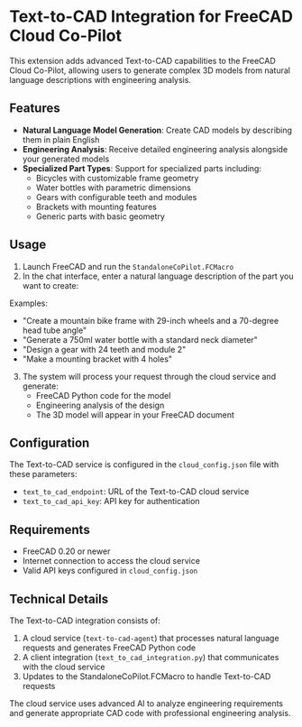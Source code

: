 # Text-to-CAD Integration for FreeCAD Cloud Co-Pilot

This extension adds advanced Text-to-CAD capabilities to the FreeCAD Cloud Co-Pilot, allowing users to generate complex 3D models from natural language descriptions with engineering analysis.

## Features

- **Natural Language Model Generation**: Create CAD models by describing them in plain English
- **Engineering Analysis**: Receive detailed engineering analysis alongside your generated models
- **Specialized Part Types**: Support for specialized parts including:
  - Bicycles with customizable frame geometry
  - Water bottles with parametric dimensions
  - Gears with configurable teeth and modules
  - Brackets with mounting features
  - Generic parts with basic geometry

## Usage

1. Launch FreeCAD and run the `StandaloneCoPilot.FCMacro`
2. In the chat interface, enter a natural language description of the part you want to create:

Examples:
- "Create a mountain bike frame with 29-inch wheels and a 70-degree head tube angle"
- "Generate a 750ml water bottle with a standard neck diameter"
- "Design a gear with 24 teeth and module 2"
- "Make a mounting bracket with 4 holes"

3. The system will process your request through the cloud service and generate:
   - FreeCAD Python code for the model
   - Engineering analysis of the design
   - The 3D model will appear in your FreeCAD document

## Configuration

The Text-to-CAD service is configured in the `cloud_config.json` file with these parameters:
- `text_to_cad_endpoint`: URL of the Text-to-CAD cloud service
- `text_to_cad_api_key`: API key for authentication

## Requirements

- FreeCAD 0.20 or newer
- Internet connection to access the cloud service
- Valid API keys configured in `cloud_config.json`

## Technical Details

The Text-to-CAD integration consists of:
1. A cloud service (`text-to-cad-agent`) that processes natural language requests and generates FreeCAD Python code
2. A client integration (`text_to_cad_integration.py`) that communicates with the cloud service
3. Updates to the StandaloneCoPilot.FCMacro to handle Text-to-CAD requests

The cloud service uses advanced AI to analyze engineering requirements and generate appropriate CAD code with professional engineering analysis.
